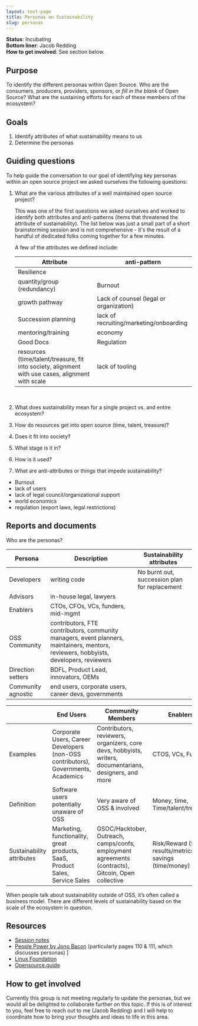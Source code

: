 ```yaml
---
layout: text-page
title: Personas on Sustainability
slug: personas
---
```


**Status**: Incubating<br>
**Bottom liner**: Jacob Redding<br>
**How to get involved**: See section below.

## Purpose

To identify the different personas within Open Source. Who are the consumers, producers, providers, sponsors, or *fill in the blank* of Open Source? What are the sustaining efforts for each of these members of the ecosystem?

## Goals

1. Identify attributes of what sustainability means to us
2. Determine the personas

## Guiding questions

To help guide the conversation to our goal of identifying key personas within an open source project we asked ourselves the following questions:

1. What are the various attributes of a well maintained open source project?

    This was one of the first questions we asked ourselves and worked to identify both attributes and anti-patterns (items that threatened the attribute of sustainability). The list below was just a small part of a short brainstorming session and is not comprehensive - it's the result of a handful of dedicated folks coming together for a few minutes.

    A few of the attributes we defined include:

    | Attribute | anti-pattern |
    | --------- | ------------ |
    | Resilience |   |
    | quantity/group (redundancy) | Burnout |
    | growth pathway | Lack of counsel (legal or organization) |
    | Succession planning | lack of recruiting/marketing/onboarding |
    | mentoring/training | economy |
    | Good Docs | Regulation|
    | resources (time/talent/treasure, fit into society, alignment with use     cases, alignment with scale | lack of tooling |

    <br>

2. What does sustainability mean for a single project vs. and entire ecosystem?
3. How do resources get into open source (time, talent, treasure)?
4. Does it fit into society?
5. What stage is it in?
6. How is it used?
7. What are anti-attributes or things that impede sustainability?
- Burnout
- lack of users
- lack of legal council/organizational support
- world economics
- regulation (export laws, legal restrictions)

## Reports and documents

Who are the personas?

| Persona | Description | Sustainability attributes |
| --- | ----------- | ----------- |
| Developers | writing code | No burnt out, succession plan for replacement |
| Advisors |  in-house legal, lawyers | |
| Enablers |  CTOs, CFOs, VCs, funders, mid-mgmt  | |
| OSS Community |  contributors, FTE contributors, community managers, event planners, maintainers, mentors, reviewers, hobbyists, developers, reviewers  | |
| Direction setters |  BDFL, Product Lead, innovators, OEMs  | |
|  Community agnostic|  end users, corporate users, career devs, governments  | |

|     | End Users | Community Members | Enablers | Direction Setters |
| --- | --------- | ----------------- | ---------| ----------------- |
|Examples   | Corporate Users, Career Developers (non-OSS contributors), Governments, Academics | Contributors, reviewers, organizers, core devs, hobbyists, writers, documentarians, designers, and more | CTOS, VCs, Funders | Foundations, Product Owner, Project owner (BDFL), Innovators|
|Definition | Software users potentially unaware of OSS | Very aware of OSS & involved| Money, time, Time/talent/treasure | Risk taker, Thinkers/tinkerers |
|Sustainability attributes| Marketing, functionality, great products, SaaS, Product Sales, Service Sales | GSOC/Hacktober, Outreach, camps/confs, employment agreements (contracts), Gitcoin, Open collective | Risk/Reward ($$$), results/metrics, cost savings (time/money) | Risk/Reward, freedom of time, creativity, challenge to solve|

When people talk about sustainability outside of OSS, it’s often called a business model. There are different levels of sustainability based on the scale of the ecosystem in question.

## Resources

- [Session notes](https://docs.google.com/document/d/1mRa20TPmULGVy6Ta8KITWQwQtPNdoGZrHLFTYM-0tWU/edit)
- [People Power by Jono Bacon](https://www.jonobacon.com/books/peoplepowered/) (particularly pages 110 & 111, which discusses personas) ]
- [Linux Foundation](https://www.linuxfoundation.org/resources/open-source-guides/building-leadership-in-an-open-source-community)
- [Opensource.guide](https://opensource.guide/leadership-and-governance)

## How to get involved

Currently this group is not meeting regularly to update the personas, but we would all be delighted to collaborate further on this topic. If this is of interest to you, feel free to reach out to me (Jacob Redding) and I will help to coordinate how to bring your thoughts and ideas to life in this area.
